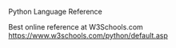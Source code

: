 Python Language Reference

Best online reference at W3Schools.com  https://www.w3schools.com/python/default.asp

